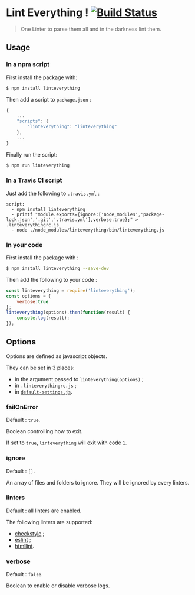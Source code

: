 # Lint Everything ! [![Build Status](https://travis-ci.org/loicbourgois/linteverything.svg?branch=master)](https://travis-ci.org/loicbourgois/linteverything)
> One Linter to parse them all and in the darkness lint them.

## Usage

### In a npm script
First install the package with:
```bash
$ npm install linteverything
```
Then add a script to `package.json` :
```js
{
	...
	"scripts": {
		"linteverything": "linteverything"
	},
	...
}
```
Finally run the script:
```bash
$ npm run linteverything
```

### In a Travis CI script
Just add the following to `.travis.yml` :
```
script:
  - npm install linteverything
  - printf "module.exports={ignore:['node_modules','package-lock.json','.git','.travis.yml'],verbose:true};" > .linteverythingrc.js
  - node ./node_modules/linteverything/bin/linteverything.js
```

### In your code
First install the package with :
```bash
$ npm install linteverything --save-dev
```
Then add the following to your code :
```js
const linteverything = require('linteverything');
const options = {
	verbose:true
};
linteverything(options).then(function(result) {
	console.log(result);
});
```

## Options
Options are defined as javascript objects.

They can be set in 3 places:
- in the argument passed to `linteverything(options)` ;
- in `.linteverythingrc.js` ;
- in [`default-settings.js`](default-settings.js).

### failOnError
Default : `true`.

Boolean controlling how to exit.

If set to `true`, `linteverything` will exit with code `1`.

### ignore
Default : `[]`.

An array of files and folders to ignore. They will be ignored by every linters.

### linters
Default : all linters are enabled.

The following linters are supported:
- [checkstyle](https://github.com/checkstyle/checkstyle) ;
- [eslint](https://github.com/eslint/eslint) ;
- [htmllint](https://github.com/htmllint/htmllint).

### verbose
Default : `false`.

Boolean to enable or disable verbose logs.
